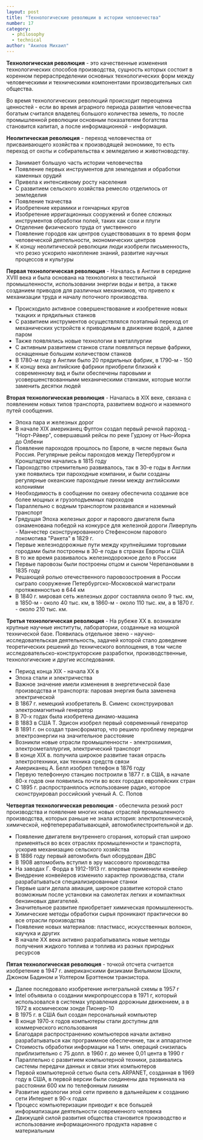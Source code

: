 ```yaml
---
layout: post
title: "Технологические революции в истории человечества"
number: 17
category:
  - philosophy
  - technical
author: "Акилов Михаил"
---
```


__Технологическая революция__ - это качественные изменения технологических способов производства, сущность которых состоит в коренном перераспределении основных технологических форм между человеческими и техническими компонентами производительных сил общества.

Во время технологических революций происходит переоценка ценностей - если во время аграрного периода развития человечества богатым считался владелец большого количества земель, то после промышленной революции основным показателем богатства становится капитал, а после информационной - информация.

__Неолитическая революция__ - переход человечества от присваивающего хозяйства к производящей экономике, то есть переход от охоты и собирательства к земледелию и животноводству.
* Занимает большую часть истории человечества
* Появление первых инструментов для земледелия и обработки каменных орудий
* Привела к интенсивному росту населения
* С развитием сельского хозяйства ремесло отделилось от земледелия
* Появление ткачества
* Изобретение керамики и гончарных кругов
* Изобретение ирригационных сооружений и более сложных инструментов обработки полей, таких как сохи и плуги
* Отделение физического труда от умственного
* Появление городов как центров существовавших в то время форм человеческой деятельности, экономических центров
* К концу неолитической революции люди изобрели письменность, что резко ускорило накопление знаний, развитие научных процессов и культуры

__Первая технологическая революция__ - Началась в Англии в середине XVIII века и была основана на технологиях в текстильной промышленности, использовании энергии воды и ветра, а также созданием приводов для различных механизмов, что привело к механизации труда и началу поточного производства.
* Происходило активное совершенствование и изобретение новых ткацких и прядильных станков
* С развитием инструментов осуществлялся поэтапный переход от механических устройств к приводимым в движение водой, а далее паром
* Также появлялись новые технологии в металлургии
* С активным развитием станков стали появляться первые фабрики, оснащенные большим количеством станков
* В 1780-м году в Англии было 20 прядильных фабрик, в 1790-м - 150
* К концу века английские фабрики приобрели близкий к современному вид и были обеспечены паровыми и усовершенствованными механическими станками, которые могли заменить десятки людей

__Вторая технологическая революция__ - Началась в XIX веке, связана с появлением новых типов  транспорта, развитием водного и наземного путей сообщения.
* Эпоха пара и железных дорог
* В начале XIX американец Фултон создал первый речной пароход - "Норт-Рйвер", совершавший рейсы по реке Гудзону от Нью-Йорка до Олбени
* Появление пароходов прошлось по Европе, в числе первых была Россия. Регулярные рейсы пароходов между Петербургом и Кронштадтом начались в 1815 году
* Пароходство стремительно развивалось, так в 30-е годы в Англии уже появились три пароходные компании, и были созданы регулярные океанские пароходные линии между английскими колониями
* Необходимость в сообщении по океану обеспечила создание все более мощных и грузоподъемных пароходов
* Параллельно с водным транспортом развивался и наземный транспорт
* Грядущая Эпоха железных дорог и парового двигателя была ознаменована победой на конкурсе для железной дороги Ливерпуль - Манчестер сконструированного Стефенсоном парового локомотива "Ракета" в 1829 г.
* Первые железнодорожные пути между крупнейшими торговыми городами были построены в 30-е годы в странах Европы и США
* В то же время развивалось железнодорожное дело в России
* Первые паровозы были построены отцом и сыном Черепановыми в 1835 году
* Решающей ролью отечественного паровозостроения в России сыграло сооружение Петербургско-Московской магистрали протяженностью в 644 км
* В 1840 г. мировая сеть железных дорог составляла около 9 тыс. км, в 1850-м - около 40 тыс. км, в 1860-м - около 110 тыс. км, а в 1870 г. - около 210 тыс. км.

__Третья технологическая революция__ - На рубеже XX в. возникали крупные научные институты, лаборатории, созданные на мощной технической базе. Появилась отдельное звено - научно-исследовательская деятельность, задачей которой стало доведение теоретических решений до технического воплощения, в том числе исследовательско-конструкторские разработки, производственные, технологические и другие исследования.
* Период конца XIX - начала XX в
* Эпоха стали и электричества
* Важное значение имели изменения в энергетической базе производства и транспорта: паровая энергия была заменена электрической
* В 1867 г. немецкий изобретатель В. Сименс сконструировал электромагнитный генератор
* В 70-х годах была изобретена динамо-машина
* В 1883 в США Т. Эдисон изобрел первый современный генератор
* В 1891 г. он создал трансформатор, что решило проблему передачи электроэнергии на значительное расстояние
* Возникли новые отрасли промышленности - электрохимия, электрометаллургия, электрический транспорт
* В конце XIX в. получила широкое развитие такая отрасль электротехники, как техника средств связи
* Американец А. Белл изобрел телефон в 1876 году
* Первую телефонную станцию построили в 1877 г. в США, в начале 80-х годов они появились почти во всех городах европейских стран
* С 1895 г. распространялось использование радио, которое сконструировал российский ученый А. С. Попов

__Четвертая технологическая революция__ - обеспечила резкий рост производства и появление многих новых отраслей промышленного производства, которых раньше не знала история: электротехнической, химической, нефтеперерабатывающей, автомобилестроительной и др.
* Появление двигателя внутреннего сгорания, который стал широко применяться во всех отраслях промышленности и транспорта, ускорив механизацию сельского хозяйства
* В 1886 году первый автомобиль был оборудован ДВС
* В 1908 автомобиль вступил в эру массового производства
* На заводах Г. Форда в 1912-1913 гг. впервые применили конвейер
* Внедрение конвейеров изменило характер производства, стали разрабатываться специализированные станки
* Первые шаги делала авиация, широкое развитие которой стало возможным после установки на самолетах легких и компактных бензиновых двигателей.
* Значительное развитие приобретает химическая промышленность.
* Химические методы обработки сырья проникают практически во все отрасли производства
* Появление новых материалов: пластмасс, искусственных волокон, каучука и других
* В начале XX века активно разрабатывались новые методы получения жидкого топлива и топлива из разных природных ресурсов

__Пятая технологическая революция__ - точкой отсчета считается изобретение в 1947 г. американскими физиками Вильямом Шокли, Джоном Бадином и Уолтером Брэттеном транзистора.
* Далее последовало изобретение интегральной схемы в 1957 г
* Intel объявила о создании микропроцессора в 1971 г, который использовался в системах управления дорожным движением, а в 1972 в космическом зонде Пионер-10
* В 1975 г. в США был создан персональный компьютер
* В конце 1970-х годов компьютеры стали доступны для коммерческого использования
* Благодаря распространению компьютеров начали активно разрабатываться как программное обеспечение, так и аппаратное
* Стоимость обработки информации на 1 млн. операций снизилась приблизительно с 75 долл. в 1960 г. до менее 0,01 цента в 1990 г
* Параллельно с развитием компьютерной техники, развивались системы передачи данных и связи этих компьютеров
* Первой компьютерной сетью была сеть ARPANET, созданная в 1969 году в США, в первой версии были соединены два терминала на расстоянии 600 км по телефонным линиям
* Развитие идеологии этой сети привело в дальнейшем к созданию сети Интернет в 90-х годах
* Процесс компьютеризации приводит к все большей информатизации деятельности современного человека
* Движущей силой развития общества становится производство и использование информационного продукта наравне с материальным


